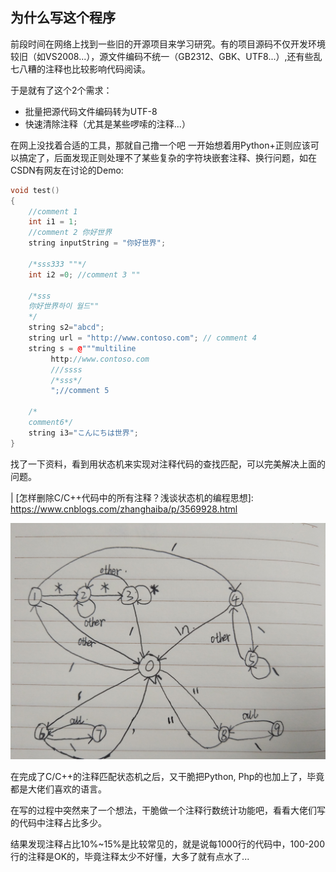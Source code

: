 ## 为什么写这个程序
前段时间在网络上找到一些旧的开源项目来学习研究。有的项目源码不仅开发环境较旧（如VS2008...），源文件编码不统一（GB2312、GBK、UTF8...）,还有些乱七八糟的注释也比较影响代码阅读。

于是就有了这个2个需求：

-  批量把源代码文件编码转为UTF-8
-  快速清除注释（尤其是某些啰嗦的注释...）

在网上没找着合适的工具，那就自己撸一个吧
一开始想着用Python+正则应该可以搞定了，后面发现正则处理不了某些复杂的字符块嵌套注释、换行问题，如在CSDN有网友在讨论的Demo:

~~~cpp
void test()
{
	//comment 1
	int i1 = 1;
	//comment 2 你好世界
	string inputString = "你好世界";

	/*sss333 ""*/
	int i2 =0; //comment 3 ""

	/*sss
	你好世界하이 월드""
	*/
	string s2="abcd";
	string url = "http://www.contoso.com"; // comment 4 
	string s = @"""multiline 
		 http://www.contoso.com
		 ///ssss
		 /*sss*/
		 ";//comment 5

	/*
	comment6*/ 
	string i3="こんにちは世界";
}
~~~

找了一下资料，看到用状态机来实现对注释代码的查找匹配，可以完美解决上面的问题。

| [怎样删除C/C++代码中的所有注释？浅谈状态机的编程思想]: https://www.cnblogs.com/zhanghaiba/p/3569928.html


![image](pic/cpp.comment.jpg)	

在完成了C/C++的注释匹配状态机之后，又干脆把Python, Php的也加上了，毕竟都是大佬们喜欢的语言。

在写的过程中突然来了一个想法，干脆做一个注释行数统计功能吧，看看大佬们写的代码中注释占比多少。

结果发现注释占比10%~15%是比较常见的，就是说每1000行的代码中，100-200行的注释是OK的，毕竟注释太少不好懂，大多了就有点水了...





